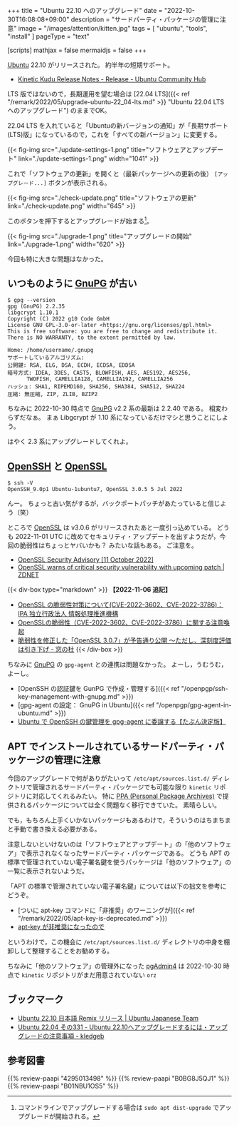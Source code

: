 +++
title = "Ubuntu 22.10 へのアップグレード"
date =  "2022-10-30T16:08:08+09:00"
description = "サードパーティ・パッケージの管理に注意"
image = "/images/attention/kitten.jpg"
tags = [ "ubuntu", "tools", "install" ]
pageType = "text"

[scripts]
  mathjax = false
  mermaidjs = false
+++

[Ubuntu] 22.10 がリリースされた。
約半年の短期サポート。

- [Kinetic Kudu Release Notes - Release - Ubuntu Community Hub](https://discourse.ubuntu.com/t/kinetic-kudu-release-notes/27976)

LTS 版ではないので，長期運用を望む場合は [22.04 LTS]({{< ref "/remark/2022/05/upgrade-ubuntu-22_04-lts.md" >}} "Ubuntu 22.04 LTS へのアップグレード") のままでOK。

22.04 LTS を入れていると「Ubuntuの新バージョンの通知」が「長期サポート(LTS)版」になっているので，これを「すべての新バージョン」に変更する。

{{< fig-img src="./update-settings-1.png" title="ソフトウェアとアップデート" link="./update-settings-1.png" width="1041" >}}

これで「ソフトウェアの更新」を開くと（最新パッケージへの更新の後） `[アップグレード...]` ボタンが表示される。

{{< fig-img src="./check-update.png" title="ソフトウェアの更新" link="./check-update.png" width="645" >}}

このボタンを押下するとアップグレードが始まる[^cmd1]。

[^cmd1]: コマンドラインでアップグレードする場合は `sudo apt dist-upgrade` でアップグレードが開始される。

{{< fig-img src="./upgrade-1.png" title="アップグレードの開始" link="./upgrade-1.png" width="620" >}}

今回も特に大きな問題はなかった。

## いつものように [GnuPG] が古い

```text
$ gpg --version
gpg (GnuPG) 2.2.35
libgcrypt 1.10.1
Copyright (C) 2022 g10 Code GmbH
License GNU GPL-3.0-or-later <https://gnu.org/licenses/gpl.html>
This is free software: you are free to change and redistribute it.
There is NO WARRANTY, to the extent permitted by law.

Home: /home/username/.gnupg
サポートしているアルゴリズム:
公開鍵: RSA, ELG, DSA, ECDH, ECDSA, EDDSA
暗号方式: IDEA, 3DES, CAST5, BLOWFISH, AES, AES192, AES256,
      TWOFISH, CAMELLIA128, CAMELLIA192, CAMELLIA256
ハッシュ: SHA1, RIPEMD160, SHA256, SHA384, SHA512, SHA224
圧縮: 無圧縮, ZIP, ZLIB, BZIP2
```

ちなみに 2022-10-30 時点で [GnuPG] v2.2 系の最新は 2.2.40 である。
相変わらずだなぁ。
まぁ Libgcrypt が 1.10 系になっているだけマシと思うことにしよう。

はやく 2.3 系にアップグレードしてくれよ。

## [OpenSSH] と [OpenSSL]

```text
$ ssh -V
OpenSSH_9.0p1 Ubuntu-1ubuntu7, OpenSSL 3.0.5 5 Jul 2022
```

んー。
ちょっと古い気がするが，バックポートパッチがあたっていると信じよう（笑）

ところで [OpenSSL] は v3.0.6 がリリースされたあと一度引っ込めている。
どうも 2022-11-01 UTC に改めてセキュリティ・アップデートを出すようだが，今回の脆弱性はちょっとヤバいかも？ みたいな話もある。
ご注意を。

- [OpenSSL Security Advisory [11 October 2022]](https://www.openssl.org/news/secadv/20221011.txt)
- [OpenSSL warns of critical security vulnerability with upcoming patch | ZDNET](https://www.zdnet.com/article/openssl-warns-of-critical-security-vulnerability-with-upcoming-patch/)

{{< div-box type="markdown" >}}
**【2022-11-06 追記】**

- [OpenSSL の脆弱性対策について(CVE-2022-3602、CVE-2022-3786)：IPA 独立行政法人 情報処理推進機構](https://www.ipa.go.jp/security/ciadr/vul/alert20221102.html)
- [OpenSSLの脆弱性（CVE-2022-3602、CVE-2022-3786）に関する注意喚起](https://www.jpcert.or.jp/at/2022/at220030.html)
- [脆弱性を修正した「OpenSSL 3.0.7」が予告通り公開 ～ただし、深刻度評価は引き下げ - 窓の杜](https://forest.watch.impress.co.jp/docs/news/1452569.html)
{{< /div-box >}}

ちなみに [GnuPG] の `gpg-agent` との連携は問題なかった。
よーし，うむうむ，よーし。

- [OpenSSH の認証鍵を GunPG で作成・管理する]({{< ref "/openpgp/ssh-key-management-with-gnupg.md" >}})
- [gpg-agent の設定： GnuPG in Ubuntu]({{< ref "/openpgp/gpg-agent-in-ubuntu.md" >}})
- [Ubuntu で OpenSSH の鍵管理を gpg-agent に委譲する【たぶん決定版】](https://zenn.dev/spiegel/articles/20210109-gpg-agent)

## APT でインストールされているサードパーティ・パッケージの管理に注意

今回のアップグレードで何がありがたいって `/etc/apt/sources.list.d/` ディレクトリで管理されるサードパーティ・パッケージでも可能な限り `kinetic` リポジトリに対応してくれるみたい。
特に [PPA (Personal Package Archives)][PPA] で提供されるパッケージについては全く問題なく移行できていた。
素晴らしい。

でも，もちろん上手くいかないパッケージもあるわけで，そういうのはちまちまと手動で書き換える必要がある。

注意しないといけないのは「ソフトウェアとアップデート」の「他のソフトウェア」で表示されなくなったサードパーティ・パッケージである。
どうも APT の標準で管理されていない電子署名鍵を使うパッケージは「他のソフトウェア」の一覧に表示されないようだ。

「APT の標準で管理されていない電子署名鍵」については以下の拙文を参考にどうぞ。

- [ついに apt-key コマンドに「非推奨」のワーニングが]({{< ref "/remark/2022/05/apt-key-is-deprecated.md" >}})
- [apt-key が非推奨になったので](https://zenn.dev/spiegel/articles/20220508-apt-key-is-deprecated)

というわけで，この機会に `/etc/apt/sources.list.d/` ディレクトリの中身を棚卸しして整理することをお勧めする。

ちなみに「他のソフトウェア」の管理外になった [pgAdmin4] は 2022-10-30 時点で `kinetic` リポジトリがまだ用意されていない `orz`

## ブックマーク

- [Ubuntu 22.10 日本語 Remix リリース | Ubuntu Japanese Team](https://www.ubuntulinux.jp/News/ubuntu2210-ja-remix)
- [Ubuntu 22.04 その331 - Ubuntu 22.10へアップグレードするには・アップグレードの注意事項 - kledgeb](https://kledgeb.blogspot.com/2022/10/ubuntu-2204-331-ubuntu-2210.html)

[Ubuntu]: https://www.ubuntu.com/ "The leading operating system for PCs, IoT devices, servers and the cloud | Ubuntu"
[KeePassXC]: https://keepassxc.org/ "KeePassXC Password Manager"
[pgAdmin4]: https://www.pgadmin.org/ "pgAdmin - PostgreSQL Tools"
[GnuPG]: https://gnupg.org/ "The GNU Privacy Guard"
[Node.js]: https://nodejs.org/
[OpenSSL]: https://www.openssl.org/
[OpenSSH]: https://www.openssh.com/
[Docker]: https://www.docker.com/ "Empowering App Development for Developers | Docker"
[gpgpdump]: https://github.com/goark/gpgpdump "goark/gpgpdump: OpenPGP packet visualizer"
[PPA]: https://launchpad.net/ubuntu/+ppas "Personal Package Archives : Ubuntu"

## 参考図書

{{% review-paapi "4295013498" %}} <!-- Linuxシステムの仕組み -->
{{% review-paapi "B0BG8J5QJ1" %}} <!-- ［試して理解］Linuxのしくみ 増補改訂版 -->
{{% review-paapi "B01NBU1OS5" %}} <!-- シリコンパワー USBメモリ 32GB USB3.1 -->
